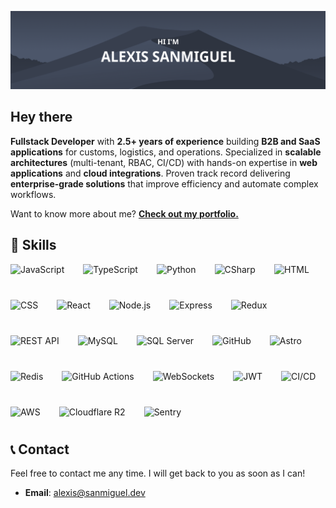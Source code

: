 [![Alexis Github Banner](./assets/newbanner.png)](https://alexisdev.vercel.app/)

## Hey there

**Fullstack Developer** with **2.5+ years of experience** building **B2B and SaaS applications** for customs, logistics, and operations. Specialized in **scalable architectures** (multi-tenant, RBAC, CI/CD) with hands-on expertise in **web applications** and **cloud integrations**. Proven track record delivering **enterprise-grade solutions** that improve efficiency and automate complex workflows.

Want to know more about me? **[Check out my portfolio.](https://alexisdev.vercel.app/)**
## 💼 Skills

<div style="display: flex; flex-wrap: wrap; gap: 30px;">

<img src="https://img.shields.io/badge/JavaScript-informational?style=flat&logo=javascript&logoColor=white&color=4c566a" alt="JavaScript" height="27" />
<img src="https://img.shields.io/badge/TypeScript-informational?style=flat&logo=typescript&logoColor=white&color=4c566a" alt="TypeScript" height="27" />
<img src="https://img.shields.io/badge/Python-informational?style=flat&logo=python&logoColor=white&color=4c566a" alt="Python" height="27" />
<img src="https://img.shields.io/badge/C%23-informational?style=flat&logo=c-sharp&logoColor=white&color=4c566a" alt="CSharp" height="27" />
<img src="https://img.shields.io/badge/HTML-informational?style=flat&logo=html5&logoColor=white&color=4c566a" alt="HTML" height="27" />
<img src="https://img.shields.io/badge/CSS-informational?style=flat&logo=css3&logoColor=white&color=4c566a" alt="CSS" height="27" />
<img src="https://img.shields.io/badge/React-informational?style=flat&logo=react&logoColor=white&color=4c566a" alt="React" height="27" />
<img src="https://img.shields.io/badge/Node.js-informational?style=flat&logo=node.js&logoColor=white&color=4c566a" alt="Node.js" height="27" />
<img src="https://img.shields.io/badge/Express-informational?style=flat&logo=express&logoColor=white&color=4c566a" alt="Express" height="27" />
<img src="https://img.shields.io/badge/Redux-informational?style=flat&logo=redux&logoColor=white&color=4c566a" alt="Redux" height="27" />
<img src="https://img.shields.io/badge/REST_API-informational?style=flat&logo=api&logoColor=white&color=4c566a" alt="REST API" height="27" />
<img src="https://img.shields.io/badge/MySQL-informational?style=flat&logo=mysql&logoColor=white&color=4c566a" alt="MySQL" height="27" />
<img src="https://img.shields.io/badge/SQL_Server-informational?style=flat&logo=microsoft-sql-server&logoColor=white&color=4c566a" alt="SQL Server" height="27" />
<img src="https://img.shields.io/badge/GitHub-informational?style=flat&logo=github&logoColor=white&color=4c566a" alt="GitHub" height="27" />
<img src="https://img.shields.io/badge/Astro-informational?style=flat&logo=astro&logoColor=white&color=4c566a" alt="Astro" height="27" />
<img src="https://img.shields.io/badge/Redis-informational?style=flat&logo=redis&logoColor=white&color=4c566a" alt="Redis" height="27" />
<img src="https://img.shields.io/badge/GitHub_Actions-informational?style=flat&logo=github-actions&logoColor=white&color=4c566a" alt="GitHub Actions" height="27" />
<img src="https://img.shields.io/badge/WebSockets-informational?style=flat&logo=websocket&logoColor=white&color=4c566a" alt="WebSockets" height="27" />
<img src="https://img.shields.io/badge/JWT-informational?style=flat&logo=json-web-tokens&logoColor=white&color=4c566a" alt="JWT" height="27" />
<img src="https://img.shields.io/badge/CI%2FCD-informational?style=flat&logo=devops&logoColor=white&color=4c566a" alt="CI/CD" height="27" />
<img src="https://img.shields.io/badge/AWS-informational?style=flat&logo=amazon-aws&logoColor=white&color=4c566a" alt="AWS" height="27" />
<img src="https://img.shields.io/badge/Cloudflare_R2-informational?style=flat&logo=cloudflare&logoColor=white&color=4c566a" alt="Cloudflare R2" height="27" />
<img src="https://img.shields.io/badge/Sentry-informational?style=flat&logo=sentry&logoColor=white&color=4c566a" alt="Sentry" height="27" />

</div>

## 📞 Contact

Feel free to contact me any time. I will get back to you as soon as I can!

- **Email**: alexis@sanmiguel.dev
